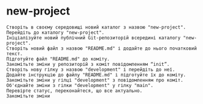 # new-project


    Створіть в своєму середовищі новий каталог з назвою "new-project".
    Перейдіть до каталогу "new-project".
    Ініціалізуйте новий публічний Git-репозиторій всередині каталогу "new-project".
    Створіть новий файл з назвою "README.md" і додайте до нього початковий текст.
    Підготуйте файл "README.md" до коміту.
    Закомітьте зміни у репозиторій з коміт повідомленням “init”.
    Створіть нову гілку з назвою "development" і перейдіть до неї.
    Додайте інструкцію до файлу "README.md" і підготуйте їх до коміту.
    Закомітьте зміни у гілці "development" з повідомленням про коміт.
    Об'єднайте зміни з гілки "development" у гілку "main".
    Перевірте статус, переконайтеся, що все актуально.
    Закомітьте зміни
